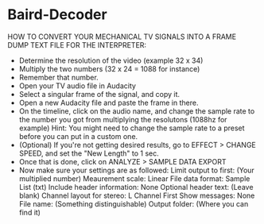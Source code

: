 # Baird-Decoder

HOW TO CONVERT YOUR MECHANICAL TV SIGNALS
INTO A FRAME DUMP TEXT FILE FOR THE INTERPRETER:

- Determine the resolution of the video (example 32 x 34)
- Multiply the two numbers (32 x 24 = 1088 for instance)
- Remember that number.
- Open your TV audio file in Audacity
- Select a singular frame of the signal, and copy it.
- Open a new Audacity file and paste the frame in there.
- On the timeline, click on the audio name, and change the
sample rate to the number you got from multiplying the
resolutons (1088hz for example)
	Hint: You might need to change the sample rate to a 
	preset before you can put in a custom one.
- (Optional) If you're not getting desired results,
go to EFFECT > CHANGE SPEED, and set the "New Length" to 1 sec.
- Once that is done, click on ANALYZE > SAMPLE DATA EXPORT
- Now make sure your settings are as followed:
	Limit output to first: (Your multiplied number)
	Meaurement scale: Linear
	File data format: Sample List (txt)
	Include header information: None
	Optional header text: (Leave blank)
	Channel layout for stereo: L Channel First
	Show messages: None
	File name: (Something distinguishable)
	Output folder: (Where you can find it)

